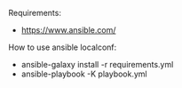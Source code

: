 Requirements:
* https://www.ansible.com/

How to use ansible localconf:

* ansible-galaxy install -r requirements.yml
* ansible-playbook -K playbook.yml
